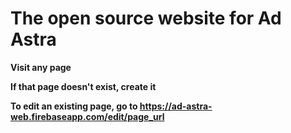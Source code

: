 # The open source website for Ad Astra

**Visit any page**

**If that page doesn't exist, create it**

**To edit an existing page, go to https://ad-astra-web.firebaseapp.com/edit/page_url**